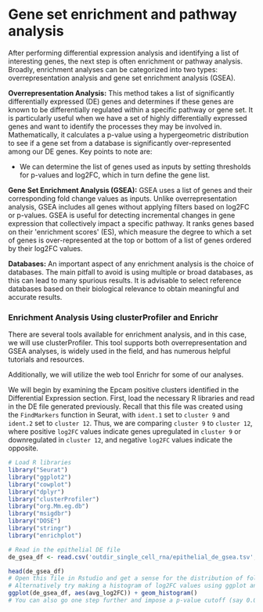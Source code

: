 # Gene set enrichment and pathway analysis

After performing differential expression analysis and identifying a list of interesting genes, the next step is often enrichment or pathway analysis. Broadly, enrichment analyses can be categorized into two types: overrepresentation analysis and gene set enrichment analysis (GSEA).

**Overrepresentation Analysis:** This method takes a list of significantly differentially expressed (DE) genes and determines if these genes are known to be differentially regulated within a specific pathway or gene set. It is particularly useful when we have a set of highly differentially expressed genes and want to identify the processes they may be involved in. Mathematically, it calculates a p-value using a hypergeometric distribution to see if a gene set from a database is significantly over-represented among our DE genes. Key points to note are:
- We can determine the list of genes used as inputs by setting thresholds for p-values and log2FC, which in turn define the gene list.

**Gene Set Enrichment Analysis (GSEA):** GSEA uses a list of genes and their corresponding fold change values as inputs. Unlike overrepresentation analysis, GSEA includes all genes without applying filters based on log2FC or p-values. GSEA is useful for detecting incremental changes in gene expression that collectively impact a specific pathway. It ranks genes based on their 'enrichment scores' (ES), which measure the degree to which a set of genes is over-represented at the top or bottom of a list of genes ordered by their log2FC values.

**Databases:** An important aspect of any enrichment analysis is the choice of databases. The main pitfall to avoid is using multiple or broad databases, as this can lead to many spurious results. It is advisable to select reference databases based on their biological relevance to obtain meaningful and accurate results.

### Enrichment Analysis Using clusterProfiler and Enrichr

There are several tools available for enrichment analysis, and in this case, we will use clusterProfiler. This tool supports both overrepresentation and GSEA analyses, is widely used in the field, and has numerous helpful tutorials and resources.

Additionally, we will utilize the web tool Enrichr for some of our analyses.

We will begin by examining the Epcam positive clusters identified in the Differential Expression section. First, load the necessary R libraries and read in the DE file generated previously. Recall that this file was created using the `FindMarkers` function in Seurat, with `ident.1` set to  `cluster 9` and `ident.2` set to `cluster 12`. Thus, we are comparing `cluster 9` to `cluster 12`, where positive `log2FC` values indicate genes upregulated in `cluster 9` or downregulated in `cluster 12`, and negative `log2FC` values indicate the opposite.

```R
# Load R libraries
library("Seurat")
library("ggplot2")
library("cowplot")
library("dplyr")
library("clusterProfiler")
library("org.Mm.eg.db")
library("msigdbr")
library("DOSE")
library("stringr")
library("enrichplot")

# Read in the epithelial DE file
de_gsea_df <- read.csv('outdir_single_cell_rna/epithelial_de_gsea.tsv', sep = '\t')

head(de_gsea_df)
# Open this file in Rstudio and get a sense for the distribution of foldchange values and see if their p values are significant
# Alternatively try making a histogram of log2FC values using ggplot and the geom_histogram() function. 
ggplot(de_gsea_df, aes(avg_log2FC)) + geom_histogram()
# You can also go one step further and impose a p-value cutoff (say 0.01) and plot the distribution.
```
